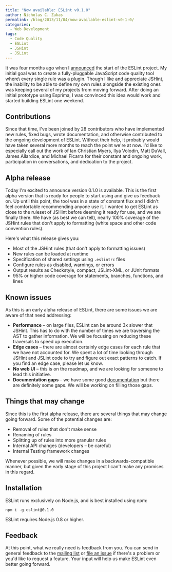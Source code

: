 ```yaml
---
title: "Now available: ESLint v0.1.0"
author: Nicholas C. Zakas
permalink: /blog/2013/11/04/now-available-eslint-v0-1-0/
categories:
  - Web Development
tags:
  - Code Quality
  - ESLint
  - JSHint
  - JSLint
---
```

It was four months ago when I [announced][1] the start of the ESLint project. My initial goal was to create a fully-pluggable JavaScript code quality tool where\ every single rule was a plugin. Though I like and appreciate JSHint, the inability to be able to define my own rules alongside the existing ones was keeping several of my projects from moving forward. After doing an initial prototype using Esprima, I was convinced this idea would work and started building ESLint one weekend. 

## Contributions

Since that time, I've been joined by 28 contributors who have implemented new rules, fixed bugs, wrote documentation, and otherwise contributed to the ongoing development of ESLint. Without their help, it probably would have taken several more months to reach the point we're at now. I'd like to especially call out the work of Ian Christian Myers, Ilya Volodin, Matt DuVall, James Allardice, and Michael Ficarra for their constant and ongoing work, participation in conversations, and dedication to the project.

## Alpha release

Today I'm excited to announce version 0.1.0 is available. This is the first alpha version that is ready for people to start using and give us feedback on. Up until this point, the tool was in a state of constant flux and I didn't feel comfortable recommending anyone use it. I wanted to get ESLint as close to the ruleset of JSHint before deeming it ready for use, and we are finally there. We have (as best we can tell), nearly 100% coverage of the JSHint rules that don't apply to formatting (white space and other code convention rules). 

Here's what this release gives you:

  * Most of the JSHint rules (that don't apply to formatting issues)
  * New rules can be loaded at runtime
  * Specification of shared settings using `.eslintrc` files
  * Configure rules as disabled, warnings, or errors
  * Output results as Checkstyle, compact, JSLint-XML, or JUnit formats
  * 95% or higher code coverage for statements, branches, functions, and lines

## Known issues

As this is an early alpha release of ESLint, there are some issues we are aware of that need addressing:

  * **Performance** &#8211; on large files, ESLint can be around 3x slower that JSHint. This has to do with the number of times we are traversing the AST to gather information. We will be focusing on reducing these traversals to speed up execution.
  * **Edge cases** &#8211; there are almost certainly edge cases for each rule that we have not accounted for. We spent a lot of time looking through JSHint and JSLint code to try and figure out exact patterns to catch. If you find an edge case, please let us know.
  * **No web UI** &#8211; this is on the roadmap, and we are looking for someone to lead this initiative.
  * **Documentation gaps** &#8211; we have some good [documentation][2] but there are definitely some gaps. We will be working on filling those gaps.

## Things that may change

Since this is the first alpha release, there are several things that may change going forward. Some of the potential changes are:

  * Removal of rules that don't make sense
  * Renaming of rules
  * Splitting up of rules into more granular rules
  * Internal API changes (developers &#8211; be careful)
  * Internal Testing framework changes

Whenever possible, we will make changes in a backwards-compatible manner, but given the early stage of this project I can't make any promises in this regard.

## Installation

ESLint runs exclusively on Node.js, and is best installed using npm:

    npm i -g eslint@0.1.0

ESLint requires Node.js 0.8 or higher.

## Feedback

At this point, what we really need is feedback from you. You can send in general feedback to the [mailing list][3] or [file an issue][4] if there's a problem or you'd like to request a feature. Your input will help us make ESLint even better going forward.

 [1]: {{site.url}}/blog/2013/07/16/introducing-eslint/
 [2]: https://github.com/nzakas/eslint/tree/master/docs
 [3]: http://groups.google.com/group/eslint
 [4]: https://github.com/nzakas/eslint/issues
